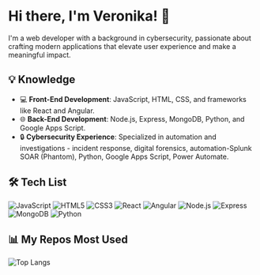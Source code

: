 # Hi there, I'm Veronika! 👋

I'm a web developer with a background in cybersecurity, passionate about crafting modern applications that elevate user experience and make a meaningful impact.

## 💡 Knowledge
- 💻 **Front-End Development**: JavaScript, HTML, CSS, and frameworks like React and Angular.
- 🌐 **Back-End Development**: Node.js, Express, MongoDB, Python, and Google Apps Script.
- 🔒 **Cybersecurity Experience**: Specialized in automation and investigations - incident response, digital forensics, automation-Splunk SOAR (Phantom), Python, Google Apps Script, Power Automate.

## 🛠️ Tech List
![JavaScript](https://img.shields.io/badge/-JavaScript-F7DF1E?logo=javascript&logoColor=black)
![HTML5](https://img.shields.io/badge/-HTML5-E34F26?logo=html5&logoColor=white)
![CSS3](https://img.shields.io/badge/-CSS3-1572B6?logo=css3&logoColor=white)
![React](https://img.shields.io/badge/-React-61DAFB?logo=react&logoColor=black)
![Angular](https://img.shields.io/badge/-Angular-DD0031?logo=angular&logoColor=white)
![Node.js](https://img.shields.io/badge/-Node.js-339933?logo=node.js&logoColor=white)
![Express](https://img.shields.io/badge/-Express-000000?logo=express&logoColor=white)
![MongoDB](https://img.shields.io/badge/-MongoDB-47A248?logo=mongodb&logoColor=white)
![Python](https://img.shields.io/badge/-Python-3776AB?logo=python&logoColor=white)

## 📊 My Repos Most Used
![Top Langs](https://github-readme-stats.vercel.app/api/top-langs/?username=vdevhub&layout=compact&theme=radical)
